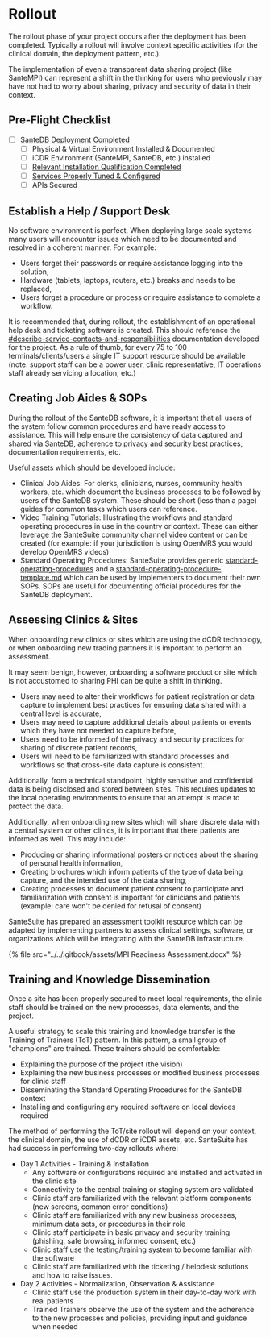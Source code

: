 # Rollout

The rollout phase of your project occurs after the deployment has been completed. Typically a rollout will involve context specific activities (for the clinical domain, the deployment pattern, etc.).&#x20;

The implementation of even a transparent data sharing project (like SanteMPI) can represent a shift in the thinking for users who previously may have not had to worry about sharing, privacy and security of data in their context.&#x20;

## Pre-Flight Checklist

* [ ] [SanteDB Deployment Completed](deployment/)
  * [ ] Physical & Virtual Environment Installed & Documented
  * [ ] iCDR Environment (SanteMPI, SanteDB, etc.) installed
  * [ ] [Relevant Installation Qualification Completed](deployment/installing-software/santedb-server/installation-qualification/)
  * [ ] [Services Properly Tuned & Configured](../installation/santedb-server/production-installation-notes.md)
  * [ ] APIs Secured&#x20;

## Establish a Help / Support Desk

No software environment is perfect. When deploying large scale systems many users will encounter issues which need to be documented and resolved in a coherent manner. For example:

* Users forget their passwords or require assistance logging into the solution,&#x20;
* Hardware (tablets, laptops, routers, etc.) breaks and needs to be replaced,
* Users forget a procedure or process or require assistance to complete a workflow.

It is recommended that, during rollout, the establishment of an operational help desk and ticketing software is created. This should reference the [#describe-service-contacts-and-responsibilities](planning-and-preparation-work/develop-operational-technology-architecture.md#describe-service-contacts-and-responsibilities "mention") documentation developed for the project. As a rule of thumb, for every 75 to 100 terminals/clients/users a single IT support resource should be available (note: support staff can be a power user, clinic representative, IT operations staff already servicing a location, etc.)

## Creating Job Aides & SOPs

During the rollout of the SanteDB software, it is important that all users of the system follow common procedures and have ready access to assistance. This will help ensure the consistency of data captured and shared via SanteDB, adherence to privacy and security best practices, documentation requirements, etc.

Useful assets which should be developed include:

* Clinical Job Aides: For clerks, clinicians, nurses, community health workers, etc. which document the business processes to be followed by users of the SanteDB system. These should be short (less than a page) guides for common tasks which users can reference.
* Video Training Tutorials: Illustrating the workflows and standard operating procedures in use in the country or context. These can either leverage the SanteSuite community channel video content or can be created (for example: if your jurisdiction is using OpenMRS you would develop OpenMRS videos)
* Standard Operating Procedures:  SanteSuite provides generic [standard-operating-procedures](../../operations/standard-operating-procedures/ "mention") and a [standard-operating-procedure-template.md](../../operations/standard-operating-procedures/standard-operating-procedure-template.md "mention") which can be used by implementers to document their own SOPs. SOPs are useful for documenting official procedures for the SanteDB deployment. &#x20;

## Assessing Clinics & Sites

When onboarding new clinics or sites which are using the dCDR technology, or when onboarding new trading partners it is important to perform an assessment.

It may seem benign, however, onboarding a software product or site which is not accustomed to sharing PHI can be quite a shift in thinking.&#x20;

* Users may need to alter their workflows for patient registration or data capture to implement best practices for ensuring data shared with a central level is accurate,
* Users may need to capture additional details about patients or events which they have not needed to capture before,&#x20;
* Users need to be informed of the privacy and security practices for sharing of discrete patient records,
* Users will need to be familiarized with standard processes and workflows so that cross-site data capture is consistent.

Additionally, from a technical standpoint, highly sensitive and confidential data is being disclosed and stored between sites. This requires updates to the local operating environments to ensure that an attempt is made to protect the data.&#x20;

Additionally, when onboarding new sites which will share discrete data with a central system or other clinics, it is important that there patients are informed as well. This may include:

* Producing or sharing informational posters or notices about the sharing of personal health information,
* Creating brochures which inform patients of the type of data being capture, and the intended use of the data sharing,
* Creating processes to document patient consent to participate and familiarization with consent is important for clinicians and patients (example: care won't be denied for refusal of consent)

SanteSuite has prepared an assessment toolkit resource which can be adapted by implementing partners to assess clinical settings, software, or organizations which will be integrating with the SanteDB infrastructure.

{% file src="../../.gitbook/assets/MPI Readiness Assessment.docx" %}

## Training and Knowledge Dissemination

Once a site has been properly secured to meet local requirements, the clinic staff should be trained on the new processes, data elements, and the project.&#x20;

A useful strategy to scale this training and knowledge transfer is the Training of Trainers (ToT) pattern. In this pattern, a small group of "champions" are trained. These trainers should be comfortable:

* Explaining the purpose of the project (the vision)
* Explaining the new business processes or modified business processes for clinic staff
* Disseminating the Standard Operating Procedures for the SanteDB context
* Installing and configuring any required software on local devices required

The method of performing the ToT/site rollout will depend on your context, the clinical domain, the use of dCDR or iCDR assets, etc. SanteSuite has had success in performing two-day rollouts where:

* Day 1 Activities - Training & Installation&#x20;
  * Any software or configurations required are installed and activated in the clinic site
  * Connectivity to the central training or staging system are validated
  * Clinic staff are familiarized with the relevant platform components (new screens, common error conditions)
  * Clinic staff are familiarized with any new business processes, minimum data sets, or procedures in their role
  * Clinic staff participate in basic privacy and security training (phishing, safe browsing, informed consent, etc.)
  * Clinic staff use the testing/training system to become familiar with the software
  * Clinic staff are familiarized with the ticketing / helpdesk solutions and how to raise issues.
* Day 2 Activities  - Normalization, Observation & Assistance
  * Clinic staff use the production system in their day-to-day work with real patients
  * Trained Trainers observe the use of the system and the adherence to the new processes and policies, providing input and guidance when needed
